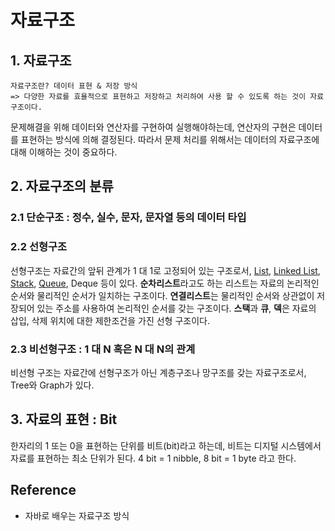 # 자료구조

## 1. 자료구조

    자료구조란? 데이터 표현 & 저장 방식    
    => 다양한 자료를 효욜적으로 표현하고 저장하고 처리하여 사용 할 수 있도록 하는 것이 자료구조이다.

문제해결을 위해 데이터와 연산자를 구현하여 실행해야하는데, 연산자의 구현은 데이터를 표현하는 방식에 의해 결정된다. 따라서 문제 처리를 위해서는 데이터의 자료구조에 대해 이해하는 것이 중요하다. 

## 2. 자료구조의 분류

### 2.1 단순구조 : 정수, 실수, 문자, 문자열 등의 데이터 타입

### 2.2 선형구조 

선형구조는 자료간의 앞뒤 관계가 1 대 1로 고정되어 있는 구조로서, [List](List.md), [Linked List](List.md), [Stack](Stack.md), [Queue](Queue.md), Deque 등이 있다. **순차리스트**라고도 하는 리스트는 자료의 논리적인 순서와 물리적인 순서가 일치하는 구조이다. **연결리스트**는 물리적인 순서와 상관없이 저장되어 있는 주소를 사용하여 논리적인 순서를 갖는 구조이다. **스택**과 **큐**, **덱**은 자료의 삽입, 삭제 위치에 대한 제한조건을 가진 선형 구조이다.

### 2.3 비선형구조 : 1 대 N 혹은 N 대 N의 관계

비선형 구조는 자료간에 선형구조가 아닌 계층구조나 망구조를 갖는 자료구조로서, Tree와 Graph가 있다.

## 3. 자료의 표현 : Bit

한자리의 1 또는 0을 표현하는 단위를 비트(bit)라고 하는데, 비트는 디지털 시스템에서 자료를 표현하는 최소 단위가 된다. 4 bit = 1 nibble, 8 bit = 1 byte 라고 한다.

## Reference

- 자바로 배우는 자료구조 방식